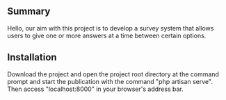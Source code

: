 ## Summary
Hello, our aim with this project is to develop a survey system that allows users to give one or more answers at a time between certain options.

## Installation
Download the project and open the project root directory at the command prompt and start the publication with the command "php artisan serve". Then access "localhost:8000" in your browser's address bar.